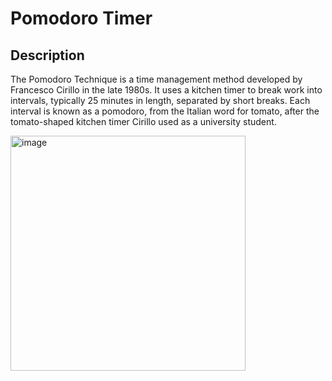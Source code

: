 # Pomodoro Timer

## Description
The Pomodoro Technique is a time management method developed by Francesco Cirillo in the late 1980s. It uses a kitchen timer to break work into intervals, typically 25 minutes in length, separated by short breaks. Each interval is known as a pomodoro, from the Italian word for tomato, after the tomato-shaped kitchen timer Cirillo used as a university student.

<img width="376" alt="image" src="https://user-images.githubusercontent.com/82762146/193913346-9292952a-65d6-440e-8bab-761879e98f2d.png">
